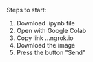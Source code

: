 Steps to start:

1. Download .ipynb file
2. Open with Google Colab
3. Copy link  ...ngrok.io 
4. Download the image
5. Press the button "Send"
